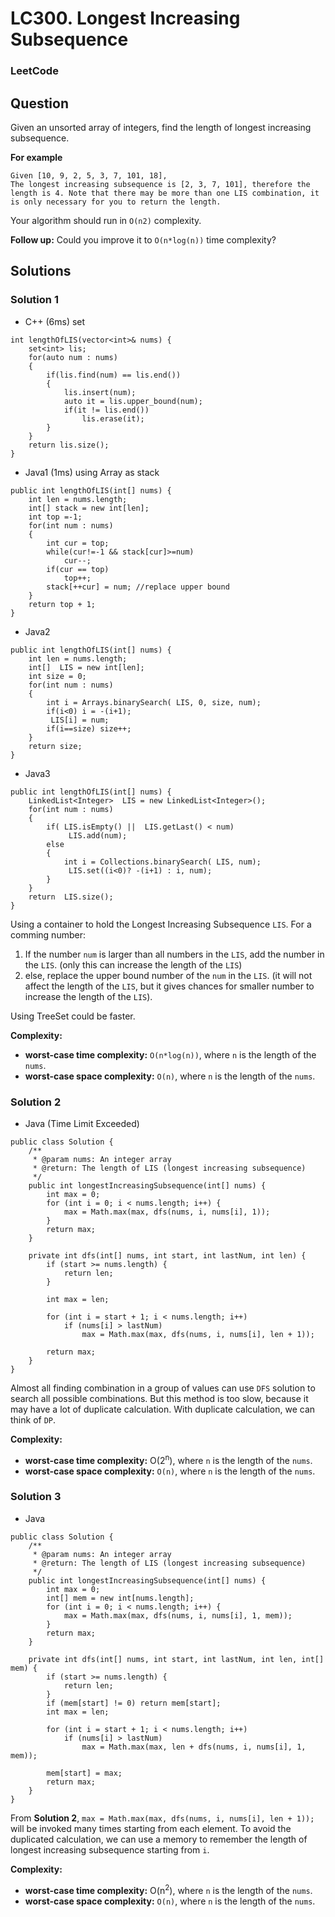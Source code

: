 # LC300. Longest Increasing Subsequence

### LeetCode

## Question

Given an unsorted array of integers, find the length of longest increasing subsequence.

**For example**
```
Given [10, 9, 2, 5, 3, 7, 101, 18],
The longest increasing subsequence is [2, 3, 7, 101], therefore the length is 4. Note that there may be more than one LIS combination, it is only necessary for you to return the length.
```

Your algorithm should run in `O(n2)` complexity.

**Follow up:** Could you improve it to `O(n*log(n))` time complexity?

## Solutions

### Solution 1

* C++ (6ms) set
```
int lengthOfLIS(vector<int>& nums) {
    set<int> lis;
    for(auto num : nums)
    {
        if(lis.find(num) == lis.end())
        {
            lis.insert(num);
            auto it = lis.upper_bound(num);
            if(it != lis.end())
                lis.erase(it);
        }
    }
    return lis.size();
}
```

* Java1 (1ms) using Array as stack
```
public int lengthOfLIS(int[] nums) {
    int len = nums.length;
    int[] stack = new int[len];
    int top =-1;
    for(int num : nums)
    {
        int cur = top;
        while(cur!=-1 && stack[cur]>=num)
            cur--;
        if(cur == top)
            top++;
        stack[++cur] = num; //replace upper bound
    }
    return top + 1;
}
```

* Java2
```
public int lengthOfLIS(int[] nums) {
    int len = nums.length;
    int[]  LIS = new int[len];
    int size = 0;
    for(int num : nums)
    {
        int i = Arrays.binarySearch( LIS, 0, size, num);
        if(i<0) i = -(i+1);
         LIS[i] = num;
        if(i==size) size++;
    }
    return size;
}
```

* Java3 
```
public int lengthOfLIS(int[] nums) {
    LinkedList<Integer>  LIS = new LinkedList<Integer>();
    for(int num : nums)
    {
        if( LIS.isEmpty() ||  LIS.getLast() < num)
             LIS.add(num);
        else
        {
            int i = Collections.binarySearch( LIS, num);
             LIS.set((i<0)? -(i+1) : i, num);
        }
    }
    return  LIS.size();
}
```

Using a container to hold the Longest Increasing Subsequence `LIS`. For a comming number:

1. If the number `num` is larger than all numbers in the `LIS`, add the number in the `LIS`. (only this can increase the length of the `LIS`)
2. else, replace the upper bound number of the `num` in the `LIS`. (it will not affect the length of the `LIS`, but it gives chances for smaller number to increase the length of the `LIS`).

Using TreeSet could be faster.

**Complexity:**

* **worst-case time complexity:** `O(n*log(n))`, where `n` is the length of the `nums`.
* **worst-case space complexity:** `O(n)`, where `n` is the length of the `nums`.

### Solution 2

* Java (Time Limit Exceeded)
```
public class Solution {
    /**
     * @param nums: An integer array
     * @return: The length of LIS (longest increasing subsequence)
     */
    public int longestIncreasingSubsequence(int[] nums) {
        int max = 0;
        for (int i = 0; i < nums.length; i++) {
            max = Math.max(max, dfs(nums, i, nums[i], 1));
        }
        return max;
    }
    
    private int dfs(int[] nums, int start, int lastNum, int len) {
        if (start >= nums.length) {
            return len;
        }
        
        int max = len;
        
        for (int i = start + 1; i < nums.length; i++)
            if (nums[i] > lastNum)
                max = Math.max(max, dfs(nums, i, nums[i], len + 1));
        
        return max;
    }
}
```

Almost all finding combination in a group of values can use `DFS` solution to search all possible combinations. But this method is too slow, because it may have a lot of duplicate calculation. With duplicate calculation, we can think of `DP`. 

**Complexity:**

* **worst-case time complexity:** O(2<sup>n</sup>), where `n` is the length of the `nums`.
* **worst-case space complexity:** `O(n)`, where `n` is the length of the `nums`.

### Solution 3

* Java
```
public class Solution {
    /**
     * @param nums: An integer array
     * @return: The length of LIS (longest increasing subsequence)
     */
    public int longestIncreasingSubsequence(int[] nums) {
        int max = 0;
        int[] mem = new int[nums.length];
        for (int i = 0; i < nums.length; i++) {
            max = Math.max(max, dfs(nums, i, nums[i], 1, mem));
        }
        return max;
    }
    
    private int dfs(int[] nums, int start, int lastNum, int len, int[] mem) {
        if (start >= nums.length) {
            return len;
        }
        if (mem[start] != 0) return mem[start];
        int max = len;
        
        for (int i = start + 1; i < nums.length; i++)
            if (nums[i] > lastNum)
                max = Math.max(max, len + dfs(nums, i, nums[i], 1, mem));
        
        mem[start] = max;
        return max;
    }
}
```

From **Solution 2**, `max = Math.max(max, dfs(nums, i, nums[i], len + 1));` will be invoked many times starting from each element. To avoid the duplicated calculation, we can use a memory to remember the length of longest increasing subsequence starting from `i`.

**Complexity:**

* **worst-case time complexity:** O(n<sup>2</sup>), where `n` is the length of the `nums`.
* **worst-case space complexity:** `O(n)`, where `n` is the length of the `nums`.



